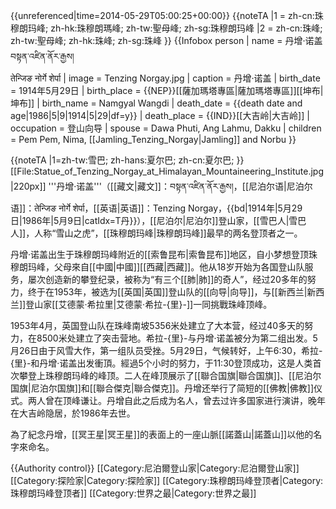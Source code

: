 {{unreferenced|time=2014-05-29T05:00:25+00:00}}
{{noteTA
|1 = zh-cn:珠穆朗玛峰; zh-hk:珠穆朗瑪峰; zh-tw:聖母峰; zh-sg:珠穆朗玛峰
|2 = zh-cn:珠峰; zh-tw:聖母峰; zh-hk:珠峰; zh-sg:珠峰
}}
{{Infobox person
| name        = 丹增·诺盖 <br> བསྟན་འཛིན་ནོར་རྒྱས། <br> तेन्जिङ नोर्गे शेर्पा
| image       = Tenzing Norgay.jpg
| caption     = 丹增·诺盖
| birth_date  = 1914年5月29日
| birth_place = {{NEP}}[[薩加瑪塔專區|薩加瑪塔專區]][[坤布|坤布]]
| birth_name  = Namgyal Wangdi
| death_date  = {{death date and age|1986|5|9|1914|5|29|df=y}} <!-- see below for discussion of birth date -->
| death_place = {{IND}}[[大吉岭|大吉岭]]
| occupation  = 登山向导
| spouse      = Dawa Phuti, Ang Lahmu, Dakku
| children    = Pem Pem, Nima, [[Jamling_Tenzing_Norgay|Jamling]] and Norbu
}}

{{noteTA
|1=zh-tw:雪巴; zh-hans:夏尔巴; zh-cn:夏尔巴;
}}
[[File:Statue_of_Tenzing_Norgay_at_Himalayan_Mountaineering_Institute.jpg|220px]]
'''丹增·诺盖'''（[[藏文|藏文]]：བསྟན་འཛིན་ནོར་རྒྱས།，[[尼泊尔语|尼泊尔语]]：तेन्जिङ नोर्गे शेर्पा，[[英语|英语]]：Tenzing Norgay，{{bd|1914年|5月29日|1986年|5月9日|catIdx=T丹}}），[[尼泊尔|尼泊尔]]登山家，[[雪巴人|雪巴人]]，人称“雪山之虎”，[[珠穆朗玛峰|珠穆朗玛峰]]最早的两名登顶者之一。

丹增·诺盖出生于珠穆朗玛峰附近的[[索鲁昆布|索鲁昆布]]地区，自小梦想登顶珠穆朗玛峰，父母來自[[中國|中國]][[西藏|西藏]]。他从18岁开始为各国登山队服务，屡次创造新的攀登纪录，被称为“有三个[[肺|肺]]的奇人”，经过20多年的努力，终于在1953年，被选为[[英国|英国]]登山队的[[向导|向导]]，与[[新西兰|新西兰]]登山家[[艾德蒙·希拉里|艾德蒙·希拉-{里}-]]一同挑戰珠峰顶峰。

1953年4月，英国登山队在珠峰南坡5356米处建立了大本营，经过40多天的努力，在8500米处建立了突击营地。希拉-{里}-与丹增·诺盖被分为第二组出发。5月26日由于风雪大作，第一组队员受挫。5月29日，气候转好，上午6:30，希拉-{里}-和丹增·诺盖出发衝頂。經過5个小时的努力，于11:30登顶成功，这是人类首次攀登上珠穆朗玛峰的峰顶。二人在峰顶展示了[[聯合国旗|聯合国旗]]、[[尼泊尔国旗|尼泊尔国旗]]和[[聯合傑克|聯合傑克]]。丹增还举行了简短的[[佛教|佛教]]仪式。两人曾在顶峰谦让。丹增自此之后成为名人，曾去过许多国家进行演讲，晚年在大吉岭隐居，於1986年去世。

為了紀念丹增，[[冥王星|冥王星]]的表面上的一座山脈[[諾蓋山|諾蓋山]]以他的名字來命名。

{{Authority control}}
[[Category:尼泊爾登山家|Category:尼泊爾登山家]]
[[Category:探险家|Category:探险家]]
[[Category:珠穆朗玛峰登顶者|Category:珠穆朗玛峰登顶者]]
[[Category:世界之最|Category:世界之最]]